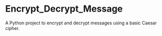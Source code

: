# Encrypt_Decrypt_Message
A Python project to encrypt and decrypt messages using a basic Caesar cipher.

